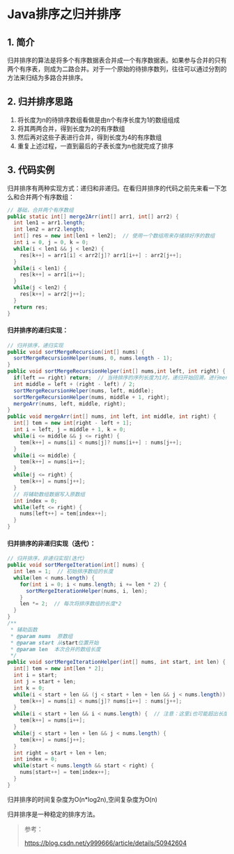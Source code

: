 # Java排序之归并排序

## 1. 简介

归并排序的算法是将多个有序数据表合并成一个有序数据表。如果参与合并的只有两个有序表，则成为二路合并。对于一个原始的待排序数列，往往可以通过分割的方法来归结为多路合并排序。

## 2. 归并排序思路

1. 将长度为n的待排序数组看做是由n个有序长度为1的数组组成
2. 将其两两合并，得到长度为2的有序数组
3. 然后再对这些子表进行合并，得到长度为4的有序数组
4. 重复上述过程，一直到最后的子表长度为n也就完成了排序

## 3. 代码实例

归并排序有两种实现方式：递归和非递归。在看归并排序的代码之前先来看一下怎么和合并两个有序数组：

```Java
// 基础，合并两个有序数组
public static int[] merge2Arr(int[] arr1, int[] arr2) {
  int len1 = arr1.length;
  int len2 = arr2.length;
  int[] res = new int[len1 + len2];  // 使用一个数组用来存储排好序的数组
  int i = 0, j = 0, k = 0;
  while(i < len1 && j < len2) {
    res[k++] = arr1[i] < arr2[j]? arr1[i++] : arr2[j++];
  }
  while(i < len1) {
    res[k++] = arr1[i++];
  }
  while(j < len2) {
    res[k++] = arr2[j++];
  }
  return res;
}
```

#### 归并排序的递归实现：

```java
// 归并排序，递归实现
public void sortMergeRecursion(int[] nums) {
  sortMergeRecursionHelper(nums, 0, nums.length - 1);
}
public void sortMergeRecursionHelper(int[] nums,int left, int right) {
  if(left == right) return;  // 当待排序的序列长度为1时，递归开始回溯，进行merge
  int middle = left + (right - left) / 2;
  sortMergeRecursionHelper(nums, left, middle);
  sortMergeRecursionHelper(nums, middle + 1, right);
  mergeArr(nums, left, middle, right);
}
public void mergeArr(int[] nums, int left, int middle, int right) {
  int[] tem = new int[right - left + 1];
  int i = left, j = middle + 1, k = 0;
  while(i <= middle && j <= right) {
    tem[k++] = nums[i] < nums[j]? nums[i++] : nums[j++];
  }
  while(i <= middle) {
    tem[k++] = nums[i++];
  }
  while(j <= right) {
    tem[k++] = nums[j++];
  }
  // 将辅助数组数据写入原数组
  int index = 0;
  while(left <= right) {
    nums[left++] = tem[index++];
  }
}
```

#### 归并排序的非递归实现（迭代）：

```java
// 归并排序，非递归实现(迭代)
public void sortMergeIteration(int[] nums) {
  int len = 1;  // 初始排序数组的长度
  while(len < nums.length) {
    for(int i = 0; i < nums.length; i += len * 2) {
      sortMergeIterationHelper(nums, i, len);
    }
    len *= 2;  // 每次将排序数组的长度*2
  }
}
/**
 * 辅助函数
 * @param nums  原数组
 * @param start 从start位置开始
 * @param len  本次合并的数组长度
 */
public void sortMergeIterationHelper(int[] nums, int start, int len) {
  int[] tem = new int[len * 2];
  int i = start;
  int j = start + len;
  int k = 0;
  while(i < start + len && (j < start + len + len && j < nums.length)) {
    tem[k++] = nums[i] < nums[j]? nums[i++] : nums[j++];
  }
  while(i < start + len && i < nums.length) {  // 注意：这里i也可能超出长度
    tem[k++] = nums[i++];
  }
  while(j < start + len + len && j < nums.length) {
    tem[k++] = nums[j++];
  }
  int right = start + len + len;
  int index = 0;
  while(start < nums.length && start < right) {
    nums[start++] = tem[index++];
  }
}
```

归并排序的时间复杂度为O(n*log2n),空间复杂度为O(n)

归并排序是一种稳定的排序方法。



> 参考：
>
> https://blog.csdn.net/y999666/article/details/50942604